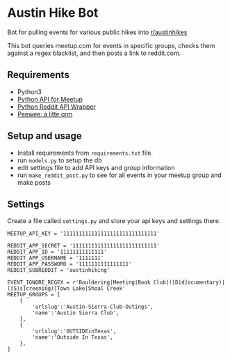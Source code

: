 # Austin Hike Bot

Bot for pulling events for various public hikes into [r/austinhikes](https://www.reddit.com/r/AustinHiking/)

This bot queries meetup.com for events in specific groups, checks them against
a regex blacklist, and then posts a link to reddit.com.

## Requirements

* Python3
* [Python API for Meetup](//github.com/pferate/meetup-api)
* [Python Reddit API Wrapper](https://praw.readthedocs.org/)
* [Peewee: a litte orm](http://github.com/coleifer/peewee/)

## Setup and usage

* Install requirements from `requirements.txt` file.
* run `models.py` to setup the db
* edit settings file to add API keys and group information
* run `make_reddit_post.py` to see for all events in your meetup group and make posts

## Settings

Create a file called `settings.py` and store your api keys and settings there.

```
MEETUP_API_KEY = '111111111111111111111111111111'

REDDIT_APP_SECRET = '111111111111111111111111111'
REDDIT_APP_ID = '11111111111111'
REDDIT_APP_USERNAME = '1111111'
REDDIT_APP_PASSWORD = '1111111111111111'
REDDIT_SUBREDDIT = 'austinhiking'

EVENT_IGNORE_REGEX = r'Bouldering|Meeting|Book Club|([D|d]ocumentary)|([S|s]creening)|Town Lake|Shoal Creek'
MEETUP_GROUPS = [
    {
        'urlslug':'Austin-Sierra-Club-Outings',
        'name':'Austin Sierra Club',
    },
    {
        'urlslug':'OUTSIDEinTexas',
        'name':'Outside In Texas',
    },
]
```
